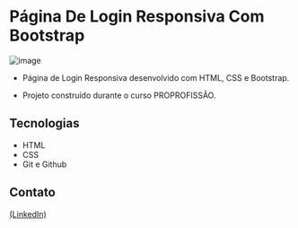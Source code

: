 # Página De Login Responsiva Com Bootstrap

![image](https://github.com/JoaoEduSB/PaginaDeLoginResponsivaCom_Bootstrap/assets/146045770/2ffec6b8-1752-4802-9d8c-9edf8b036cc3)

- Página de Login Responsiva desenvolvido com HTML, CSS e Bootstrap.

- Projeto construído durante o curso PROPROFISSÃO.

## Tecnologias

- HTML
- CSS
- Git e Github

## Contato
[(LinkedIn)](https://www.linkedin.com/in/joaoedusb/)
